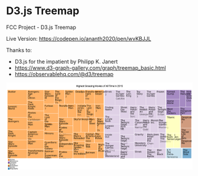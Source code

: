 # D3.js Treemap
FCC Project - D3.js Treemap 

Live Version: https://codepen.io/ananth2020/pen/wvKBJJL

Thanks to:

- D3.js for the impatient by Philipp K. Janert
- https://www.d3-graph-gallery.com/graph/treemap_basic.html
- https://observablehq.com/@d3/treemap


![](FCC-Tree-Map.png?raw=true)
